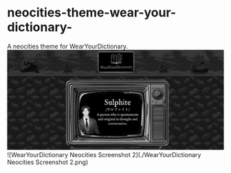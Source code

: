 # neocities-theme-wear-your-dictionary-
A neocities theme for WearYourDictionary.
![WearYourDictionary Neocities Screenshot 1](./WearYourDictionary%20Neocities%20Screenshot%201.png)
![WearYourDictionary Neocities Screenshot 2](./WearYourDictionary Neocities Screenshot 2.png)
